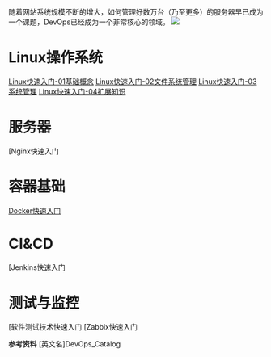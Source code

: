 随着网站系统规模不断的增大，如何管理好数万台（乃至更多）的服务器早已成为一个课题，DevOps已经成为一个非常核心的领域。
![](http://images2017.cnblogs.com/blog/636325/201708/636325-20170807182651580-851915957.png)

# Linux操作系统 #
[Linux快速入门-01基础概念](http://www.cnblogs.com/wanliwang01/p/Linux_Basic_Fast01.html)
[Linux快速入门-02文件系统管理](http://www.cnblogs.com/wanliwang01/p/Linux_FileSystem_Fast02.html)
[Linux快速入门-03系统管理](http://www.cnblogs.com/wanliwang01/p/Linux_System_Fast03.html)
[Linux快速入门-04扩展知识](http://www.cnblogs.com/wanliwang01/p/Linux_Extention_Fast04.html)

# 服务器 #
[Nginx快速入门


# 容器基础 #
[Docker快速入门](http://www.cnblogs.com/wanliwang01/p/Docker_Fast.html)

# CI&CD #
[Jenkins快速入门


# 测试与监控 #
[软件测试技术快速入门
[Zabbix快速入门

**参考资料**
[英文名]DevOps_Catalog

